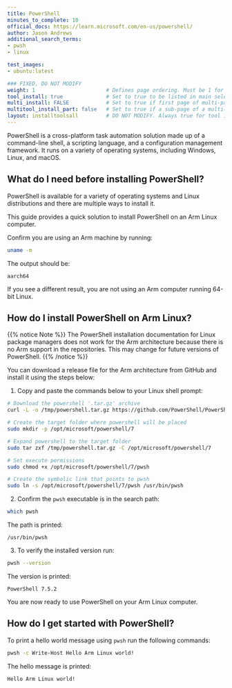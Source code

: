 ```yaml
---
title: PowerShell
minutes_to_complete: 10
official_docs: https://learn.microsoft.com/en-us/powershell/
author: Jason Andrews
additional_search_terms:
- pwsh
- linux

test_images:
- ubuntu:latest

### FIXED, DO NOT MODIFY
weight: 1                       # Defines page ordering. Must be 1 for first (or only) page.
tool_install: true              # Set to true to be listed in main selection page, else false
multi_install: FALSE            # Set to true if first page of multi-page article, else false
multitool_install_part: false   # Set to true if a sub-page of a multi-page article, else false
layout: installtoolsall         # DO NOT MODIFY. Always true for tool install articles
---
```


PowerShell is a cross-platform task automation solution made up of a command-line shell, a scripting language, and a configuration management framework. It runs on a variety of operating systems, including Windows, Linux, and macOS.

## What do I need before installing PowerShell?

PowerShell is available for a variety of operating systems and Linux distributions and there are multiple ways to install it.

This guide provides a quick solution to install PowerShell on an Arm Linux computer.

Confirm you are using an Arm machine by running:

```bash
uname -m
```

The output should be:

```output
aarch64
```

If you see a different result, you are not using an Arm computer running 64-bit Linux.

## How do I install PowerShell on Arm Linux?

{{% notice Note %}}
The PowerShell installation documentation for Linux package managers does not work for the Arm architecture because there is no Arm support in the repositories. This may change for future versions of PowerShell.
{{% /notice %}}

You can download a release file for the Arm architecture from GitHub and install it using the steps below:

1. Copy and paste the commands below to your Linux shell prompt:

```bash { target="ubuntu:latest" }
# Download the powershell '.tar.gz' archive
curl -L -o /tmp/powershell.tar.gz https://github.com/PowerShell/PowerShell/releases/download/v7.5.2/powershell-7.5.2-linux-arm64.tar.gz

# Create the target folder where powershell will be placed
sudo mkdir -p /opt/microsoft/powershell/7

# Expand powershell to the target folder
sudo tar zxf /tmp/powershell.tar.gz -C /opt/microsoft/powershell/7

# Set execute permissions
sudo chmod +x /opt/microsoft/powershell/7/pwsh

# Create the symbolic link that points to pwsh
sudo ln -s /opt/microsoft/powershell/7/pwsh /usr/bin/pwsh
```

2. Confirm the `pwsh` executable is in the search path:

```bash { target="ubuntu:latest" }
which pwsh
```

The path is printed:

```output
/usr/bin/pwsh
```

3. To verify the installed version run: 

```bash { target="ubuntu:latest" }
pwsh --version
```

The version is printed:

```output
PowerShell 7.5.2
```

You are now ready to use PowerShell on your Arm Linux computer.

## How do I get started with PowerShell?

To print a hello world message using `pwsh` run the following commands:

```bash { target="ubuntu:latest" }
pwsh -c Write-Host Hello Arm Linux world! 
```

The hello message is printed:

```output
Hello Arm Linux world!
```
